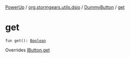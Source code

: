 [PowerUp](../../index.md) / [org.stormgears.utils.dsio](../index.md) / [DummyButton](index.md) / [get](./get.md)

# get

`fun get(): `[`Boolean`](https://kotlinlang.org/api/latest/jvm/stdlib/kotlin/-boolean/index.html)

Overrides [IButton.get](../-i-button/get.md)

